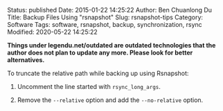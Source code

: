 Status: published
Date: 2015-01-22 14:25:22
Author: Ben Chuanlong Du
Title: Backup Files Using "rsnapshot" 
Slug: rsnapshot-tips
Category: Software
Tags: software, rsnapshot, backup, synchronization, rsync
Modified: 2020-05-22 14:25:22

**Things under legendu.net/outdated are outdated technologies that the author does not plan to update any more. Please look for better alternatives.**

To truncate the relative path while backing up using Rsnapshot:

1. Uncomment the line started with `rsync_long_args`.

2. Remove the `--relative` option and add the `--no-relative` option.


